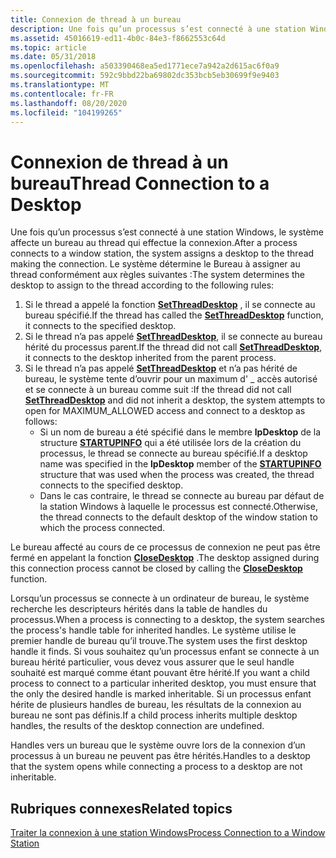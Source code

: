 ```yaml
---
title: Connexion de thread à un bureau
description: Une fois qu’un processus s’est connecté à une station Windows, le système affecte un bureau au thread qui effectue la connexion.
ms.assetid: 45016619-ed11-4b0c-84e3-f8662553c64d
ms.topic: article
ms.date: 05/31/2018
ms.openlocfilehash: a503390468ea5ed1771ece7a942a2d615ac6f0a9
ms.sourcegitcommit: 592c9bbd22ba69802dc353bcb5eb30699f9e9403
ms.translationtype: MT
ms.contentlocale: fr-FR
ms.lasthandoff: 08/20/2020
ms.locfileid: "104199265"
---
```

# <a name="thread-connection-to-a-desktop"></a><span data-ttu-id="6401a-103">Connexion de thread à un bureau</span><span class="sxs-lookup"><span data-stu-id="6401a-103">Thread Connection to a Desktop</span></span>

<span data-ttu-id="6401a-104">Une fois qu’un processus s’est connecté à une station Windows, le système affecte un bureau au thread qui effectue la connexion.</span><span class="sxs-lookup"><span data-stu-id="6401a-104">After a process connects to a window station, the system assigns a desktop to the thread making the connection.</span></span> <span data-ttu-id="6401a-105">Le système détermine le Bureau à assigner au thread conformément aux règles suivantes :</span><span class="sxs-lookup"><span data-stu-id="6401a-105">The system determines the desktop to assign to the thread according to the following rules:</span></span>

1.  <span data-ttu-id="6401a-106">Si le thread a appelé la fonction [**SetThreadDesktop**](/windows/win32/api/winuser/nf-winuser-setthreaddesktop) , il se connecte au bureau spécifié.</span><span class="sxs-lookup"><span data-stu-id="6401a-106">If the thread has called the [**SetThreadDesktop**](/windows/win32/api/winuser/nf-winuser-setthreaddesktop) function, it connects to the specified desktop.</span></span>
2.  <span data-ttu-id="6401a-107">Si le thread n’a pas appelé [**SetThreadDesktop**](/windows/win32/api/winuser/nf-winuser-setthreaddesktop), il se connecte au bureau hérité du processus parent.</span><span class="sxs-lookup"><span data-stu-id="6401a-107">If the thread did not call [**SetThreadDesktop**](/windows/win32/api/winuser/nf-winuser-setthreaddesktop), it connects to the desktop inherited from the parent process.</span></span>
3.  <span data-ttu-id="6401a-108">Si le thread n’a pas appelé [**SetThreadDesktop**](/windows/win32/api/winuser/nf-winuser-setthreaddesktop) et n’a pas hérité de bureau, le système tente d’ouvrir pour un maximum d' \_ accès autorisé et se connecte à un bureau comme suit :</span><span class="sxs-lookup"><span data-stu-id="6401a-108">If the thread did not call [**SetThreadDesktop**](/windows/win32/api/winuser/nf-winuser-setthreaddesktop) and did not inherit a desktop, the system attempts to open for MAXIMUM\_ALLOWED access and connect to a desktop as follows:</span></span>
    -   <span data-ttu-id="6401a-109">Si un nom de bureau a été spécifié dans le membre **lpDesktop** de la structure [**STARTUPINFO**](/windows/desktop/api/processthreadsapi/ns-processthreadsapi-startupinfoa) qui a été utilisée lors de la création du processus, le thread se connecte au bureau spécifié.</span><span class="sxs-lookup"><span data-stu-id="6401a-109">If a desktop name was specified in the **lpDesktop** member of the [**STARTUPINFO**](/windows/desktop/api/processthreadsapi/ns-processthreadsapi-startupinfoa) structure that was used when the process was created, the thread connects to the specified desktop.</span></span>
    -   <span data-ttu-id="6401a-110">Dans le cas contraire, le thread se connecte au bureau par défaut de la station Windows à laquelle le processus est connecté.</span><span class="sxs-lookup"><span data-stu-id="6401a-110">Otherwise, the thread connects to the default desktop of the window station to which the process connected.</span></span>

<span data-ttu-id="6401a-111">Le bureau affecté au cours de ce processus de connexion ne peut pas être fermé en appelant la fonction [**CloseDesktop**](/windows/win32/api/winuser/nf-winuser-closedesktop) .</span><span class="sxs-lookup"><span data-stu-id="6401a-111">The desktop assigned during this connection process cannot be closed by calling the [**CloseDesktop**](/windows/win32/api/winuser/nf-winuser-closedesktop) function.</span></span>

<span data-ttu-id="6401a-112">Lorsqu’un processus se connecte à un ordinateur de bureau, le système recherche les descripteurs hérités dans la table de handles du processus.</span><span class="sxs-lookup"><span data-stu-id="6401a-112">When a process is connecting to a desktop, the system searches the process's handle table for inherited handles.</span></span> <span data-ttu-id="6401a-113">Le système utilise le premier handle de bureau qu’il trouve.</span><span class="sxs-lookup"><span data-stu-id="6401a-113">The system uses the first desktop handle it finds.</span></span> <span data-ttu-id="6401a-114">Si vous souhaitez qu’un processus enfant se connecte à un bureau hérité particulier, vous devez vous assurer que le seul handle souhaité est marqué comme étant pouvant être hérité.</span><span class="sxs-lookup"><span data-stu-id="6401a-114">If you want a child process to connect to a particular inherited desktop, you must ensure that the only the desired handle is marked inheritable.</span></span> <span data-ttu-id="6401a-115">Si un processus enfant hérite de plusieurs handles de bureau, les résultats de la connexion au bureau ne sont pas définis.</span><span class="sxs-lookup"><span data-stu-id="6401a-115">If a child process inherits multiple desktop handles, the results of the desktop connection are undefined.</span></span>

<span data-ttu-id="6401a-116">Handles vers un bureau que le système ouvre lors de la connexion d’un processus à un bureau ne peuvent pas être hérités.</span><span class="sxs-lookup"><span data-stu-id="6401a-116">Handles to a desktop that the system opens while connecting a process to a desktop are not inheritable.</span></span>

## <a name="related-topics"></a><span data-ttu-id="6401a-117">Rubriques connexes</span><span class="sxs-lookup"><span data-stu-id="6401a-117">Related topics</span></span>

<dl> <dt>

[<span data-ttu-id="6401a-118">Traiter la connexion à une station Windows</span><span class="sxs-lookup"><span data-stu-id="6401a-118">Process Connection to a Window Station</span></span>](process-connection-to-a-window-station.md)
</dt> </dl>

 

 